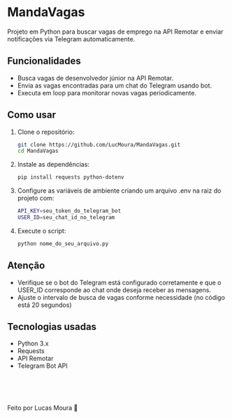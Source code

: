 # MandaVagas

Projeto em Python para buscar vagas de emprego na API Remotar e enviar notificações via Telegram automaticamente.

## Funcionalidades

- Busca vagas de desenvolvedor júnior na API Remotar.
- Envia as vagas encontradas para um chat do Telegram usando bot.
- Executa em loop para monitorar novas vagas periodicamente.

## Como usar

1. Clone o repositório:
   ```bash
   git clone https://github.com/LucMoura/MandaVagas.git
   cd MandaVagas
   
 2. Instale as dependências:
     ```bash
     pip install requests python-dotenv
     
 3. Configure as variáveis de ambiente criando um arquivo .env na raiz do projeto com:
     ```bash
     API_KEY=seu_token_do_telegram_bot
     USER_ID=seu_chat_id_no_telegram

 4. Execute o script:
    ```bash
    python nome_do_seu_arquivo.py

##  Atenção

- Verifique se o bot do Telegram está configurado corretamente e que o USER_ID corresponde ao chat onde deseja receber as mensagens.
- Ajuste o intervalo de busca de vagas conforme necessidade (no código está 20 segundos)

## Tecnologias usadas

- Python 3.x
- Requests
- API Remotar
- Telegram Bot API

<br><br><br>

Feito por Lucas Moura 🚗
